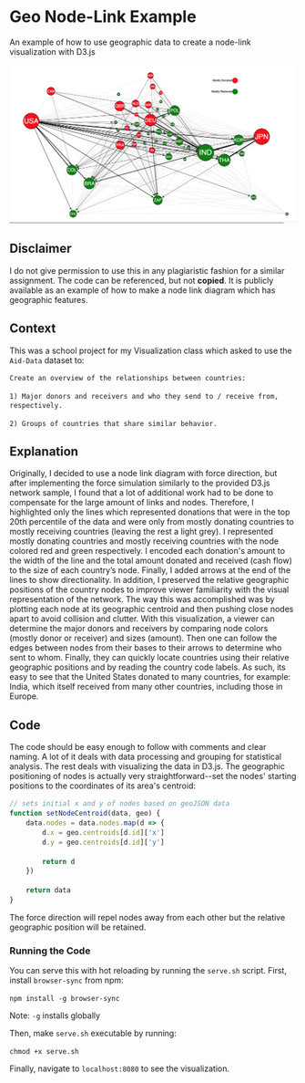# Geo Node-Link Example

An example of how to use geographic data to create a node-link visualization with D3.js

<img src="output.png" alt="preview"/>

## Disclaimer

I do not give permission to use this in any plagiaristic fashion for a similar assignment. The code can be referenced, but not **copied**. It is publicly available as an example of how to make a node link diagram which has geographic features.

## Context

This was a school project for my Visualization class which asked to use the `Aid-Data` dataset to:

```text
Create an overview of the relationships between countries:

1) Major donors and receivers and who they send to / receive from, respectively.

2) Groups of countries that share similar behavior.
```

## Explanation

Originally, I decided to use a node link diagram with force direction, but after implementing the force simulation similarly to the provided D3.js network sample, I found that a lot of additional work had to be done to compensate for the large amount of links and nodes. Therefore, I highlighted only the lines which represented donations that were in the top 20th percentile of the data and were only from mostly donating countries to mostly receiving countries (leaving the rest a light grey). I represented mostly donating countries and mostly receiving countries with the node colored red and green respectively. I encoded each donation's amount to the width of the line and the total amount donated and received (cash flow) to the size of each country’s node. Finally, I added arrows at the end of the lines to show directionality.
In addition, I preserved the relative geographic positions of the country nodes to improve viewer familiarity with the visual representation of the network. The way this was accomplished was by plotting each node at its geographic centroid and then pushing close nodes apart to avoid collision and clutter.
With this visualization, a viewer can determine the major donors and receivers by comparing node colors (mostly donor or receiver) and sizes (amount). Then one can follow the edges between nodes from their bases to their arrows to determine who sent to whom. Finally, they can quickly locate countries using their relative geographic positions and by reading the country code labels. As such, its easy to see that the United States donated to many countries, for example: India, which itself received from many other countries, including those in Europe.

## Code

The code should be easy enough to follow with comments and clear naming. A lot of it deals with data processing and grouping for statistical analysis. The rest deals with visualizing the data in D3.js. The geographic positioning of nodes is actually very straightforward--set the nodes' starting positions to the coordinates of its area's centroid:

```javascript
// sets initial x and y of nodes based on geoJSON data
function setNodeCentroid(data, geo) {
    data.nodes = data.nodes.map(d => {
        d.x = geo.centroids[d.id]['x']
        d.y = geo.centroids[d.id]['y']

        return d
    })

    return data
}
```

The force direction will repel nodes away from each other but the relative geographic position will be retained.

### Running the Code

You can serve this with hot reloading by running the `serve.sh` script. First, install `browser-sync` from npm:

`npm install -g browser-sync`

Note: `-g` installs globally

Then, make `serve.sh` executable by running:

 `chmod +x serve.sh`

Finally, navigate to `localhost:8080` to see the visualization.
